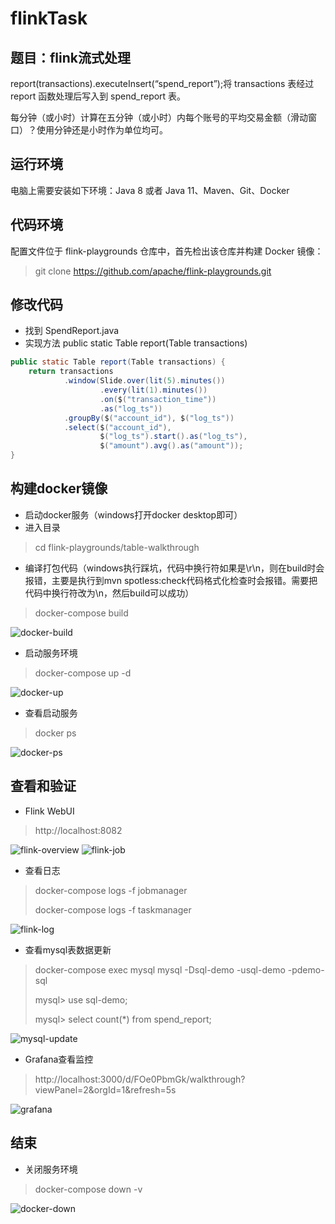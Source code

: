 # flinkTask

## 题目：flink流式处理
report(transactions).executeInsert(“spend_report”);将 transactions 表经过 report 函数处理后写入到 spend_report 表。

每分钟（或小时）计算在五分钟（或小时）内每个账号的平均交易金额（滑动窗口）？使用分钟还是小时作为单位均可。

## 运行环境
电脑上需要安装如下环境：Java 8 或者 Java 11、Maven、Git、Docker

## 代码环境
配置文件位于 flink-playgrounds 仓库中，首先检出该仓库并构建 Docker 镜像：
> git clone  https://github.com/apache/flink-playgrounds.git

## 修改代码
* 找到 SpendReport.java
* 实现方法 public static Table report(Table transactions)
```java
public static Table report(Table transactions) {
    return transactions
            .window(Slide.over(lit(5).minutes())
                    .every(lit(1).minutes())
                    .on($("transaction_time"))
                    .as("log_ts"))
            .groupBy($("account_id"), $("log_ts"))
            .select($("account_id"),
                    $("log_ts").start().as("log_ts"),
                    $("amount").avg().as("amount"));
}
```

## 构建docker镜像
* 启动docker服务（windows打开docker desktop即可）
* 进入目录
> cd flink-playgrounds/table-walkthrough
* 编译打包代码（windows执行踩坑，代码中换行符如果是\r\n，则在build时会报错，主要是执行到mvn spotless:check代码格式化检查时会报错。需要把代码中换行符改为\n，然后build可以成功）
> docker-compose build

![docker-build](docker-build.jpg)
* 启动服务环境
> docker-compose up -d

![docker-up](docker-up.jpg)
* 查看启动服务
> docker ps

![docker-ps](docker-ps.jpg)

## 查看和验证
* Flink WebUI
> http://localhost:8082

![flink-overview](flink-overview.jpg)
![flink-job](flink-job.jpg)
* 查看日志
> docker-compose logs -f jobmanager
> 
> docker-compose logs -f taskmanager

![flink-log](flink-log.jpg)
* 查看mysql表数据更新
> docker-compose exec mysql mysql -Dsql-demo -usql-demo -pdemo-sql
> 
> mysql> use sql-demo;
> 
> mysql> select count(*) from spend_report;

![mysql-update](mysql-update.jpg)
* Grafana查看监控
> http://localhost:3000/d/FOe0PbmGk/walkthrough?viewPanel=2&orgId=1&refresh=5s

![grafana](grafana.jpg)

## 结束
* 关闭服务环境
> docker-compose down -v

![docker-down](docker-down.jpg)
